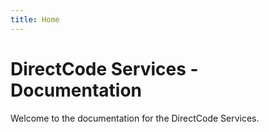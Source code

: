 ```yaml
---
title: Home
---
```


# DirectCode Services - Documentation

Welcome to the documentation for the DirectCode Services.
